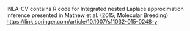 INLA-CV contains R code for Integrated nested Laplace approximation inference presented in Mathew et al. (2015; Molecular Breeding) https://link.springer.com/article/10.1007/s11032-015-0248-y
